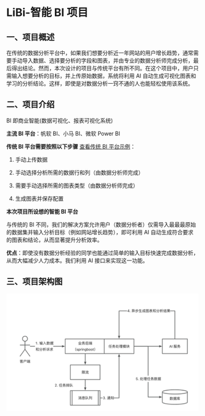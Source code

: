 # LiBi-智能 BI 项目

## 一、项目概述

在传统的数据分析平台中，如果我们想要分析近一年网站的用户增长趋势，通常需要手动导入数据、选择要分析的字段和图表，并由专业的数据分析师完成分析，最后得出结论。然而，本次设计的项目与传统平台有所不同。在这个项目中，用户只需输入想要分析的目标，并上传原始数据，系统将利用
AI 自动生成可视化图表和学习的分析结论。这样，即使是对数据分析一窍不通的人也能轻松使用该系统。

## 二、项目介绍

BI 即商业智能(数据可视化、报表可视化系统)

**主流 BI 平台**：帆软 BI、小马 BI、微软 Power BI

**传统 BI 平台需要按照以下步骤** [查看传统 BI 平台示例](https://chartcube.alipay.com/)：

1. 手动上传数据

2. 手动选择分析所需的数据行和列（由数据分析师完成）

3. 需要手动选择所需的图表类型（由数据分析师完成）

4. 生成图表并保存配置

**本次项目所设想的智能 BI 平台**

与传统的 BI 不同，我们的解决方案允许用户（数据分析者）仅需导入最最最原始的数据集并输入分析目标（例如网站增长趋势），即可利用
AI 自动生成符合要求的图表和结论，从而显著提升分析效率。

**优点**：即使没有数据分析经验的同学也能通过简单的输入目标快速完成数据分析，从而大幅减少人力成本。我们利用 AI 接口来实现这一功能。

## 三、项目架构图

![](./img.png)
